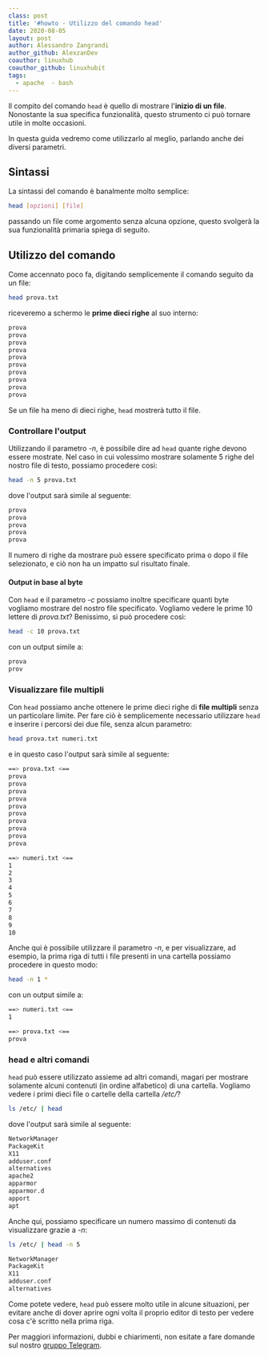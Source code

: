 ```yaml
---
class: post
title: '#howto - Utilizzo del comando head'
date: 2020-08-05
layout: post
author: Alessandro Zangrandi
author_github: AlexzanDev
coauthor: linuxhub
coauthor_github: linuxhubit
tags:
  - apache  - bash
---
```

Il compito del comando `head` è quello di mostrare l'**inizio di un file**. Nonostante la sua specifica funzionalità, questo strumento ci può tornare utile in molte occasioni.

In questa guida vedremo come utilizzarlo al meglio, parlando anche dei diversi parametri.

## Sintassi

La sintassi del comando è banalmente molto semplice:

```bash
head [opzioni] [file]
```

passando un file come argomento senza alcuna opzione, questo svolgerà la sua funzionalità primaria spiega di seguito.

## Utilizzo del comando

Come accennato poco fa, digitando semplicemente il comando seguito da un file:

```bash
head prova.txt
```

riceveremo a schermo le **prime dieci righe** al suo interno:

```bash
prova
prova
prova
prova
prova
prova
prova
prova
prova
prova
```

Se un file ha meno di dieci righe, `head` mostrerà tutto il file.

### Controllare l'output

Utilizzando il parametro *-n*, è possibile dire ad `head` quante righe devono essere mostrate. Nel caso in cui volessimo mostrare solamente 5 righe del nostro file di testo, possiamo procedere così:

```bash
head -n 5 prova.txt
```

dove l'output sarà simile al seguente:

```bash
prova
prova
prova
prova
prova
```

Il numero di righe da mostrare può essere specificato prima o dopo il file selezionato, e ciò non ha un impatto sul risultato finale.

#### Output in base al byte

Con `head` e il parametro *-c* possiamo inoltre specificare quanti byte vogliamo mostrare del nostro file specificato. Vogliamo vedere le prime 10 lettere di *prova.txt*? Benissimo, si può procedere così:

```bash
head -c 10 prova.txt
```

con un output simile a:

```bash
prova
prov
```

### Visualizzare file multipli

Con `head` possiamo anche ottenere le prime dieci righe di **file multipli** senza un particolare limite. Per fare ciò è semplicemente necessario utilizzare `head` e inserire i percorsi dei due file, senza alcun parametro:

```bash
head prova.txt numeri.txt
```

e in questo caso l'output sarà simile al seguente:

```bash
==> prova.txt <==
prova
prova
prova
prova
prova
prova
prova
prova
prova
prova

==> numeri.txt <==
1
2
3
4
5
6
7
8
9
10
```

Anche qui è possibile utilizzare il parametro *-n*, e per visualizzare, ad esempio, la prima riga di tutti i file presenti in una cartella possiamo procedere in questo modo:

```bash
head -n 1 *
```

con un output simile a:

```bash
==> numeri.txt <==
1

==> prova.txt <==
prova
```

### head e altri comandi

`head` può essere utilizzato assieme ad altri comandi, magari per mostrare solamente alcuni contenuti (in ordine alfabetico) di una cartella. Vogliamo vedere i primi dieci file o cartelle della cartella */etc/*?

```bash
ls /etc/ | head
```

dove l'output sarà simile al seguente:

```bash
NetworkManager
PackageKit
X11
adduser.conf
alternatives
apache2
apparmor
apparmor.d
apport
apt
```

Anche qui, possiamo specificare un numero massimo di contenuti da visualizzare grazie a *-n*:

```bash
ls /etc/ | head -n 5
```

```bash
NetworkManager
PackageKit
X11
adduser.conf
alternatives
```

Come potete vedere, `head` può essere molto utile in alcune situazioni, per evitare anche di dover aprire ogni volta il proprio editor di testo per vedere cosa c'è scritto nella prima riga.


Per maggiori informazioni, dubbi e chiarimenti, non esitate a fare domande sul nostro [gruppo Telegram](https://t.me/linuxpeople).